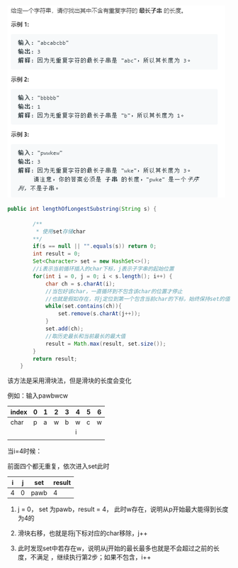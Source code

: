 ![1575950354878](pic\1575950354878.png)

```java
public int lengthOfLongestSubstring(String s) {
      
    	/**
    	 * 使用set存储char
    	**/
        if(s == null || "".equals(s)) return 0;
        int result = 0;
        Set<Character> set = new HashSet<>();
    	//i表示当前循环插入的char下标，j表示子字串的起始位置
        for(int i = 0, j = 0; i < s.length(); i++) {
            char ch = s.charAt(i);
			//当包好该char，一直循环到不包含该char的位置才停止
            //也就是假如存在，将j定位到第一个包含当前char的下标，始终保持set的值唯一
            while(set.contains(ch)){
                set.remove(s.charAt(j++));
            }
            set.add(ch);
            //取历史最长和当前最长的最大值
            result = Math.max(result, set.size());
        }
        return result;
    }
```

该方法是采用滑块法，但是滑块的长度会变化

例如：输入pawbwcw

| index | 0    | 1    | 2    | 3    | 4    | 5    | 6    |
| ----- | ---- | ---- | ---- | ---- | ---- | ---- | ---- |
| char  | p    | a    | w    | b    | w    | c    | w    |
|       |      |      |      |      | i    |      |      |
|       |      |      |      |      |      |      |      |

当i=4时候：

前面四个都无重复，依次进入set此时

| i    | j    | set  | result |
| ---- | ---- | ---- | ------ |
| 4    | 0    | pawb | 4      |

1. j = 0， set 为pawb，result = 4， 此时w存在，说明从p开始最大能得到长度为4的

2. 滑块右移，也就是将j下标对应的char移除，j++

3. 此时发现set中若存在w，说明从j开始的最长最多也就是不会超过之前的长度，不满足 ，继续执行第2步；如果不包含，i++


​	

​	

​	        